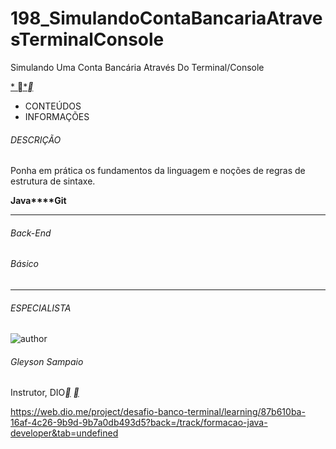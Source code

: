 # 198_SimulandoContaBancariaAtravesTerminalConsole
Simulando Uma Conta Bancária Através Do Terminal/Console



[*
*](https://web.dio.me/lab/desafio-banco-terminal/learning/87b610ba-16af-4c26-9b9d-9b7a0db493d5)[**](https://web.dio.me/lab/desafio-banco-terminal/learning/9788fec4-4345-454a-9c93-47babc3da283)



- CONTEÚDOS
- INFORMAÇÕES

###### DESCRIÇÃO

Ponha em prática os fundamentos da linguagem e noções de regras de estrutura de sintaxe.

**Java****Git**

------

###### Back-End

###### Básico

------

###### ESPECIALISTA

![author](https://hermes.digitalinnovation.one/users/author/photos/f929354f-0863-432a-a53b-58a32157fd29.jpg)

###### Gleyson Sampaio

Instrutor, DIO[**](https://www.linkedin.com/in/glysns/) [**](https://github.com/glysns/)



https://web.dio.me/project/desafio-banco-terminal/learning/87b610ba-16af-4c26-9b9d-9b7a0db493d5?back=/track/formacao-java-developer&tab=undefined

